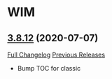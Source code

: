 # WIM

## [3.8.12](https://github.com/sylvanaar/wow-instant-messenger/tree/3.8.12) (2020-07-07)
[Full Changelog](https://github.com/sylvanaar/wow-instant-messenger/compare/3.8.11...3.8.12) [Previous Releases](https://github.com/sylvanaar/wow-instant-messenger/releases)

- Bump TOC for classic  
